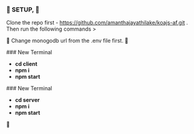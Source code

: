 ﻿### 👋 SETUP, 👋

Clone the repo first - https://github.com/amanthajayathilake/koajs-af.git . Then run the following commands >

🚀 Change monogodb url from the .env file first. 🚀

﻿### New Terminal
- **cd client**
- **npm i**
- **npm start**

﻿### New Terminal
- **cd server**
- **npm i**
- **npm start**

👋
